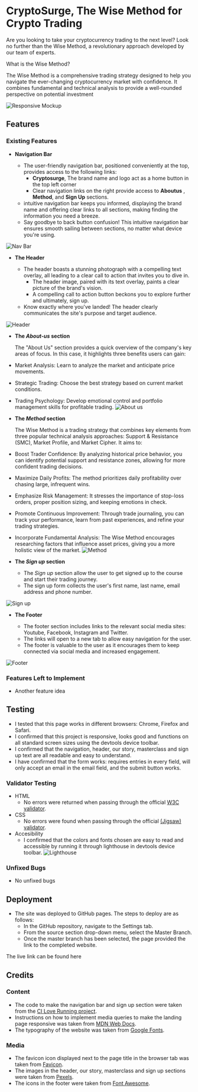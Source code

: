 # CryptoSurge, The Wise Method for Crypto Trading

Are you looking to take your cryptocurrency trading to the next level? Look no further than the Wise Method, a revolutionary approach developed by our team of experts.

What is the Wise Method?

The Wise Method is a comprehensive trading strategy designed to help you navigate the ever-changing cryptocurrency market with confidence. It combines fundamental and technical analysis to provide a well-rounded perspective on potential investment

![Responsive Mockup](assets/images-readme/responsive-mockup.webp)

## Features 

### Existing Features

- __Navigation Bar__

  - The user-friendly navigation bar, positioned conveniently at the top, provides access to the following links:
    - **Cryptosurge**, The brand name and logo act as a home button in the top left corner
    - Clear navigation links on the right provide access to **Aboutus** , **Method**, and **Sign Up** sections.
   - intuitive navigation bar keeps you informed, displaying the brand name and offering clear links to all sections, making finding the information you need a breeze.
  - Say goodbye to back button confusion! This intuitive navigation bar ensures smooth sailing between sections, no matter what device you're using.

![Nav Bar](assets/images-readme/navbar-readme.webp)

- __The Header__

  - The header boasts a stunning photograph with a compelling text overlay, all leading to a clear call to action that invites you to dive in.
    - The header image, paired with its text overlay, paints a clear picture of the brand's vision.
    - A compelling call to action button beckons you to explore further and ultimately, sign up.
  - Know exactly where you've landed! The header clearly communicates the site's purpose and target audience.

![Header](assets/images-readme/header-readme.webp)

- __The *About-us* section__

  The "About Us" section provides a quick overview of the company's key areas of focus. In this case, it highlights three benefits users can gain:

- Market Analysis: Learn to analyze the market and anticipate price movements.
- Strategic Trading: Choose the best strategy based on current market conditions.
-  Trading Psychology: Develop emotional control and portfolio management skills for profitable trading.
![About us](assets/images-readme/about-us-readme.webp)

- __The *Method* section__

  The Wise Method is a trading strategy that combines key elements from three popular technical analysis approaches: Support & Resistance (SMC), Market Profile, and Market Cipher. It aims to:

- Boost Trader Confidence: By analyzing historical price behavior, you can identify potential support and resistance zones, allowing for more confident trading decisions.
- Maximize Daily Profits: The method prioritizes daily profitability over chasing large, infrequent wins.
- Emphasize Risk Management: It stresses the importance of stop-loss orders, proper position sizing, and keeping emotions in check.
- Promote Continuous Improvement: Through trade journaling, you can track your performance, learn from past experiences, and refine your trading strategies.
- Incorporate Fundamental Analysis: The Wise Method encourages researching factors that influence asset prices, giving you a more holistic view of the market.
![Method](assets/images-readme/method-readme.webp)

- __The *Sign up* section__

  - The *Sign up* section allow the user to get signed up to the course and start their trading journey. 
  - The sign up form collects the user's first name, last name, email address and phone number.

![Sign up](assets/images-readme/signup-readme.webp)

- __The Footer__ 

  - The footer section includes links to the relevant social media sites: Youtube, Facebook, Instagram and Twitter.
  - The links will open to a new tab to allow easy navigation for the user. 
  - The footer is valuable to the user as it encourages them to keep connected via social media and increased engagement.

![Footer](assets/images-readme/footer-readme.webp)

### Features Left to Implement

- Another feature idea

## Testing 

- I tested that this page works in different browsers: Chrome, Firefox and Safari.
- I confirmed that this project is responsive, looks good and functions on all standard screen sizes using the devtools device toolbar.
- I confirmed that the navigation, header, our story, masterclass and sign up text are all readable and easy to understand.
- I have confirmed that the form works: requires entries in every field, will only accept an email in the email field, and the submit button works.

### Validator Testing 

- HTML
  - No errors were returned when passing through the official [W3C validator](https://validator.w3.org/nu/#textarea).
- CSS
  - No errors were found when passing through the official [(Jigsaw) validator](https://jigsaw.w3.org/css-validator/validator).
- Accesibility
  - I confirmed that the colors and fonts chosen are easy to read and accessible by running it through lighthouse in devtools device toolbar.
  ![Lighthouse](assets/readme-images/lighthouse-analysis.webp)

### Unfixed Bugs

- No unfixed bugs

## Deployment

- The site was deployed to GitHub pages. The steps to deploy are as follows: 
  - In the GitHub repository, navigate to the Settings tab. 
  - From the source section drop-down menu, select the Master Branch.
  - Once the master branch has been selected, the page provided the link to the completed website.

The live link can be found here 

## Credits 

### Content 

- The code to make the navigation bar and sign up section were taken from the [CI Love Running project](https://code-institute-solutions.github.io/love-running-v3/).
- Instructions on how to implement media queries to make the landing page responsive was taken from [MDN Web Docs](https://developer.mozilla.org/en-US/docs/Web/CSS/CSS_media_queries/Using_media_queries).
- The typography of the website was taken from [Google Fonts](https://fonts.google.com/).

### Media

- The favicon icon displayed next to the page title in the browser tab was taken from [Favicon](https://favicon.io/).
- The images in the header, our story, masterclass and sign up sections were taken from [Pexels](https://www.pexels.com/).
- The icons in the footer were taken from [Font Awesome](https://fontawesome.com/).

[def]: assets/images-readme/navbar-readme.webp